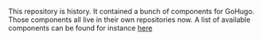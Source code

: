This repository is history. It contained a bunch of components for GoHugo. Those components all live in their own repositories now. A list of available components can be found for instance [here](https://github.com/dnb-org/dnb-hugo-hooks#other-gohugo-components-by-dnb-org)
